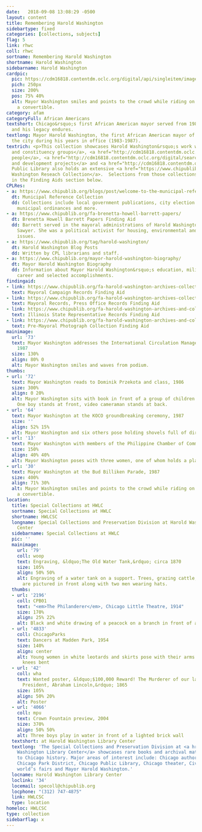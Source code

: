 ```yaml
---
date:   2018-09-08 13:08:29 -0500
layout: content
title: Remembering Harold Washington
sidebartype: fixed
categories: [collections, subjects]
flag: 5
link: rhwc
coll: rhwc
sortname: Remembering Harold Washington
shortname: Harold Washington
sidebarname: Harold Washington
cardpic:
  pic: https://cdm16818.contentdm.oclc.org/digital/api/singleitem/image/rhwc/30/default.jpg
  pich: 250px
  size: 200%
  pos: 75% 40%
  alt: Mayor Washington smiles and points to the crowd while riding on the back of
    a convertible.
category: afam
categoryFull: African Americans
textshort: Chicago&rsquo;s first African American mayor served from 1983 to 1987,
  and his legacy endures.
textlong: Mayor Harold Washington, the first African American mayor of Chicago, transformed
  the city during his years in office (1983-1987).
textrich: <p>This collection showcases Harold Washington&rsquo;s work with <a href="http://cdm16818.contentdm.oclc.org/digital/search/collection/rhwc/searchterm/Constituency%20groups/field/subjed/mode/all/conn/and/order/nosort">ethnic
  and constituency groups</a>, <a href="http://cdm16818.contentdm.oclc.org/digital/search/collection/rhwc/searchterm/Famous%20persons/field/subjed/mode/all/conn/and/order/nosort">famous
  people</a>, <a href="http://cdm16818.contentdm.oclc.org/digital/search/collection/rhwc/searchterm/Groundbreaking/field/subjed/mode/all/conn/and/order/nosort">groundbreaking
  and development projects</a> and <a href="http://cdm16818.contentdm.oclc.org/digital/search/collection/rhwc/searchterm/Politics/field/subjed/mode/all/conn/and/order/nosort">politics</a>.</p><p>Chicago
  Public Library also holds an extensive <a href="https://www.chipublib.org/archival_subject/harold-washington/">Harold
  Washington Reseach Collection</a>.  Selections from those collections can be found
  in the Finding Aids section below.
CPLRes:
- a: https://www.chipublib.org/blogs/post/welcome-to-the-municipal-reference-collection/
  dt: Municipal Reference Collection
  dd: Collections include local government publications, city election results, maps,
    municipal ordinances and more.
- a: https://www.chipublib.org/fa-brenetta-howell-barrett-papers/
  dt: Brenetta Howell Barrett Papers Finding Aid
  dd: Barrett served in the mayoral administrations of Harold Washington and Eugene
    Sawyer. She was a political activist for housing, environmental and civil liberties
    issues.
- a: https://www.chipublib.org/tag/harold-washington/
  dt: Harold Washington Blog Posts
  dd: Written by CPL librarians and staff.
- a: https://www.chipublib.org/mayor-harold-washington-biography/
  dt: Mayor Harold Washington Biography
  dd: Information about Mayor Harold Washington&rsquo;s education, military service,
    career and selected accomplishments.
findingaid:
- link: https://www.chipublib.org/fa-harold-washington-archives-collections-mayoral-campaign-records/
  text: Mayoral Campaign Records Finding Aid
- link: https://www.chipublib.org/fa-harold-washington-archives-collections-mayoral-records-press-office-records/
  text: Mayoral Records, Press Office Records Finding Aid
- link: https://www.chipublib.org/fa-harold-washington-archives-and-collections-illinois-state-representative-records/
  text: Illinois State Representative Records Finding Aid
- link: https://www.chipublib.org/fa-harold-washington-archives-and-collections-pre-mayoral-photograph-collection/
  text: Pre-Mayoral Photograph Collection Finding Aid
mainimage:
  url: '73'
  text: Mayor Washington addresses the International Circulation Managers Association,
    1987
  size: 130%
  align: 80% 0
  alt: Mayor Washington smiles and waves from podium.
thumbs:
- url: '72'
  text: Mayor Washington reads to Dominik Przekota and class, 1986
  size: 300%
  align: 0 20%
  alt: Mayor Washington sits with book in front of a group of children in a library.
    One boy stands at front, video cameraman stands at back.
- url: '64'
  text: Mayor Washington at the KOCO groundbreaking ceremony, 1987
  size: ''
  align: 52% 15%
  alt: Mayor Washington and six others pose holding shovels full of dirt.
- url: '13'
  text: Mayor Washington with members of the Philippine Chamber of Commerce, 1987
  size: 150%
  align: 40% 40%
  alt: Mayor Washington poses with three women, one of whom holds a plaque.
- url: '30'
  text: Mayor Washington at the Bud Billiken Parade, 1987
  size: 400%
  align: 71% 30%
  alt: Mayor Washington smiles and points to the crowd while riding on the back of
    a convertible.
location:
  title: Special Collections at HWLC
  sortname: Special Collections at HWLC
  shortname: HWLCSC
  longname: Special Collections and Preservation Division at Harold Washington Library
    Center
  sidebarname: Special Collections at HWLC
  pic: ''
  mainimage:
    url: '79'
    coll: woop
    text: Engraving, &ldquo;The Old Water Tank,&rdquo; circa 1870
    size: 105%
    align: 50% 50%
    alt: Engraving of a water tank on a support. Trees, grazing cattle, and a fence
      are pictured in front along with two men wearing hats.
  thumbs:
  - url: '2196'
    coll: CPB01
    text: "<em>The Philanderer</em>, Chicago Little Theatre, 1914"
    size: 170%
    align: 25% 22%
    alt: Black and white drawing of a peacock on a branch in front of an orange circle
  - url: '4833'
    coll: ChicagoParks
    text: Dancers at Madden Park, 1954
    size: 140%
    align: center
    alt: Young women in white leotards and skirts pose with their arms extended and
      knees bent
  - url: '42'
    coll: wha
    text: Wanted poster, &ldquo;$100,000 Reward! The Murderer of our late beloved
      President, Abraham Lincoln,&rdquo; 1865
    size: 105%
    align: 50% 20%
    alt: Poster
  - url: '4066'
    coll: mpu
    text: Crown Fountain preview, 2004
    size: 370%
    align: 50% 50%
    alt: Three boys play in water in front of a lighted brick wall
  textshort: at Harold Washington Library Center
  textlong: 'The Special Collections and Preservation Division at <a href="https://www.chipublib.org/locations/34">Harold
    Washington Library Center</a> showcases rare books and archival material relating
    to Chicago history. Major areas of interest include: Chicago authors and publishing,
    Chicago Park District, Chicago Public Library, Chicago theater, Civil War, Chicago’s
    world’s fairs and Mayor Harold Washington.'
  locname: Harold Washington Library Center
  loclink: '34'
  locemail: specoll@chipublib.org
  locphone: "(312) 747-4875"
  link: HWLCSC
  type: location
homeloc: HWLCSC
type: collection
sidebarflag: x
---
```

